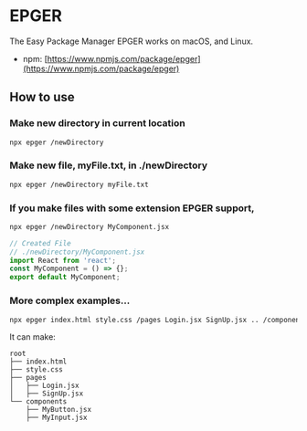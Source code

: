 # EPGER
The Easy Package Manager
EPGER works on macOS, and Linux.
- npm: [https://www.npmjs.com/package/epger](https://www.npmjs.com/package/epger)
## How to use
### Make new directory in current location
```bash
npx epger /newDirectory
```
### Make new file, myFile.txt, in ./newDirectory
```bash
npx epger /newDirectory myFile.txt
```
### If you make files with some extension EPGER support,
```bash
npx epger /newDirectory MyComponent.jsx
```
```jsx
// Created File
// ./newDirectory/MyComponent.jsx
import React from 'react';
const MyComponent = () => {};
export default MyComponent;
```
### More complex examples…
```bash
npx epger index.html style.css /pages Login.jsx SignUp.jsx .. /components MyButton.jsx MyInput.jsx
```
It can make:
```
root
├── index.html
├── style.css
├── pages
│   ├── Login.jsx
│   ├── SignUp.jsx
└── components
    ├── MyButton.jsx
    ├── MyInput.jsx
```